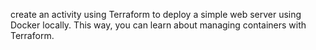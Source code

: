 create an activity using Terraform to deploy a simple web server using Docker locally. This way, you can learn about managing containers with Terraform.
